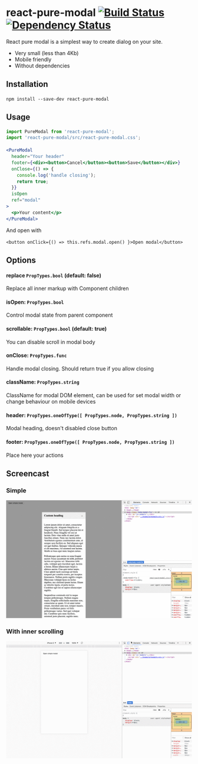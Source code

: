 # react-pure-modal [![Build Status](https://travis-ci.org/max-mykhailenko/react-pure-modal.svg?branch=master)](https://travis-ci.org/max-mykhailenko/react-pure-modal) [![Dependency Status](https://david-dm.org/max-mykhailenko/react-pure-modal.svg)](https://david-dm.org/max-mykhailenko/react-pure-modal)

React pure modal is a simplest way to create dialog on your site.
- Very small (less than 4Kb)
- Mobile friendly
- Without dependencies

## Installation
`npm install --save-dev react-pure-modal`

## Usage
```jsx
import PureModal from 'react-pure-modal';
import 'react-pure-modal/src/react-pure-modal.css';

<PureModal
  header="Your header"
  footer={<div><button>Cancel</button><button>Save</button></div>}
  onClose={() => {
    console.log('handle closing');
    return true;
  }}
  isOpen
  ref="modal"
>
  <p>Your content</p>
</PureModal>
```

And open with

`<button onClick={() => this.refs.modal.open() }>Open modal</button>`

## Options

#### replace `PropTypes.bool` (default: false)
Replace all inner markup with Component children
#### isOpen: `PropTypes.bool`
Control modal state from parent component
#### scrollable: `PropTypes.bool` (default: true)
You can disable scroll in modal body
#### onClose: `PropTypes.func`
Handle modal closing. Should return true if you allow closing
#### className: `PropTypes.string`
ClassName for modal DOM element, can be used for set modal width or change behaviour on mobile devices
#### header: `PropTypes.oneOfType([ PropTypes.node, PropTypes.string ])`
Modal heading, doesn't disabled close button
#### footer: `PropTypes.oneOfType([ PropTypes.node, PropTypes.string ])`
Place here your actions


## Screencast
### Simple
![Simple demo](./screencast/simple.gif)
### With inner scrolling
![Scrollable demo](./screencast/scrollable.gif)
